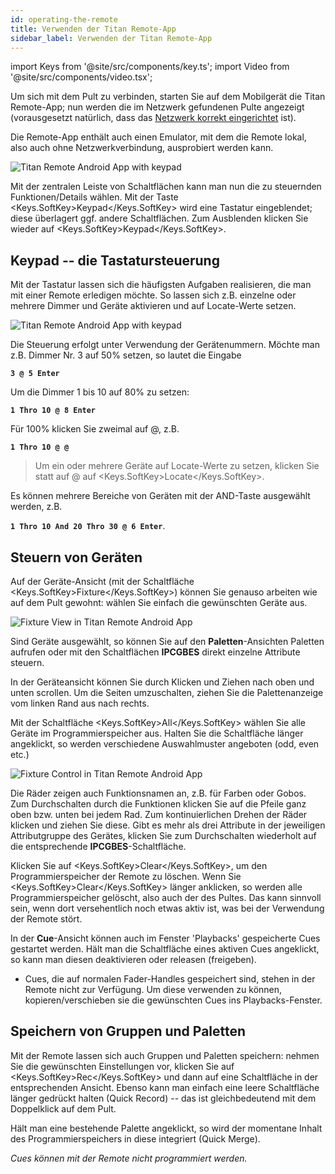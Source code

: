 ```yaml
---
id: operating-the-remote
title: Verwenden der Titan Remote-App
sidebar_label: Verwenden der Titan Remote-App
---
```


import Keys from '@site/src/components/key.ts';
import Video from '@site/src/components/video.tsx';

Um sich mit dem Pult zu verbinden, starten Sie auf dem Mobilgerät die
Titan Remote-App; nun werden die im Netzwerk gefundenen Pulte angezeigt
(vorausgesetzt natürlich, dass das [Netzwerk korrekt eingerichtet](setting-up-the-remote.md) ist).

Die Remote-App enthält auch einen Emulator, mit dem die Remote lokal,
also auch ohne Netzwerkverbindung, ausprobiert werden kann.

![Titan Remote Android App with keypad](/docs/images/Titan-Remote-Android-App-Control-Selection.png)

Mit der zentralen Leiste von Schaltflächen kann man nun die zu
steuernden Funktionen/Details wählen. Mit der Taste <Keys.SoftKey>Keypad</Keys.SoftKey> wird 
eine Tastatur eingeblendet; diese überlagert ggf. andere Schaltflächen. 
Zum Ausblenden klicken Sie wieder auf <Keys.SoftKey>Keypad</Keys.SoftKey>.

## Keypad -- die Tastatursteuerung

Mit der Tastatur lassen sich die häufigsten Aufgaben realisieren,
die man mit einer Remote erledigen möchte. So lassen sich z.B. einzelne
oder mehrere Dimmer und Geräte aktivieren und auf Locate-Werte setzen.

![Titan Remote Android App with keypad](/docs/images/Titan-Remote-Android-App-with-keypad.png)

Die Steuerung erfolgt unter Verwendung der Gerätenummern. Möchte man
z.B. Dimmer Nr. 3 auf 50% setzen, so lautet die Eingabe

**`3 @ 5 Enter`**

Um die Dimmer 1 bis 10 auf 80% zu setzen:

**`1 Thro 10 @ 8 Enter`**

Für 100% klicken Sie zweimal auf @, z.B.

**`1 Thro 10 @ @`**

> Um ein oder mehrere Geräte auf Locate-Werte zu setzen, klicken Sie statt
auf @ auf <Keys.SoftKey>Locate</Keys.SoftKey>.

Es können mehrere Bereiche von Geräten mit der AND-Taste ausgewählt
werden, z.B.

**`1 Thro 10 And 20 Thro 30 @ 6 Enter`**.

## Steuern von Geräten

Auf der Geräte-Ansicht (mit der Schaltfläche <Keys.SoftKey>Fixture</Keys.SoftKey>) können Sie
genauso arbeiten wie auf dem Pult gewohnt: wählen Sie einfach die
gewünschten Geräte aus.

![Fixture View in Titan Remote Android App](/docs/images/Fixture-View-in-Titan-Remote-Android-App.png)

Sind Geräte ausgewählt, so können Sie auf den **Paletten**-Ansichten
Paletten aufrufen oder mit den Schaltflächen **IPCGBES** direkt einzelne
Attribute steuern.

In der Geräteansicht können Sie durch Klicken und Ziehen nach oben und
unten scrollen. Um die Seiten umzuschalten, ziehen Sie die
Palettenanzeige vom linken Rand aus nach rechts.

Mit der Schaltfläche <Keys.SoftKey>All</Keys.SoftKey> wählen Sie alle Geräte im
Programmierspeicher aus. Halten Sie die Schaltfläche länger angeklickt,
so werden verschiedene Auswahlmuster angeboten (odd, even etc.)

![Fixture Control in Titan Remote Android App](/docs/images/Fixture-Control-in-Titan-Remote-Android-App.png)

Die Räder zeigen auch Funktionsnamen an, z.B. für Farben oder Gobos. Zum
Durchschalten durch die Funktionen klicken Sie auf die Pfeile ganz oben
bzw. unten bei jedem Rad. Zum kontinuierlichen Drehen der Räder klicken
und ziehen Sie diese. Gibt es mehr als drei Attribute in der jeweiligen
Attributgruppe des Gerätes, klicken Sie zum Durchschalten wiederholt auf
die entsprechende **IPCGBES**-Schaltfläche.

Klicken Sie auf <Keys.SoftKey>Clear</Keys.SoftKey>, um den Programmierspeicher der Remote zu
löschen. Wenn Sie <Keys.SoftKey>Clear</Keys.SoftKey> länger anklicken, so werden alle
Programmierspeicher gelöscht, also auch der des Pultes. Das kann
sinnvoll sein, wenn dort versehentlich noch etwas aktiv ist, was bei der
Verwendung der Remote stört.

In der **Cue**-Ansicht können auch im Fenster 'Playbacks' gespeicherte 
Cues gestartet werden. Hält man die Schaltfläche eines aktiven Cues 
angeklickt, so kann man diesen deaktivieren oder releasen (freigeben).

- Cues, die auf normalen Fader-Handles gespeichert sind, stehen in der 
  Remote nicht zur Verfügung. Um diese verwenden zu können, kopieren/verschieben 
  sie die gewünschten Cues ins Playbacks-Fenster.

## Speichern von Gruppen und Paletten

Mit der Remote lassen sich auch Gruppen und Paletten speichern: nehmen
Sie die gewünschten Einstellungen vor, klicken Sie auf <Keys.SoftKey>Rec</Keys.SoftKey> und dann
auf eine Schaltfläche in der entsprechenden Ansicht. Ebenso kann man
einfach eine leere Schaltfläche länger gedrückt halten (Quick Record) --
das ist gleichbedeutend mit dem Doppelklick auf dem Pult.

Hält man eine bestehende Palette angeklickt, so wird der momentane
Inhalt des Programmierspeichers in diese integriert (Quick Merge).

*Cues können mit der Remote nicht programmiert werden.*